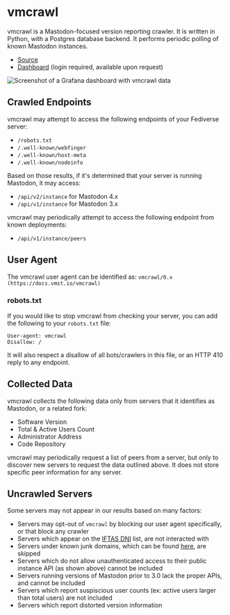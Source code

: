 # vmcrawl

vmcrawl is a Mastodon-focused version reporting crawler.
It is written in Python, with a Postgres database backend.
It performs periodic polling of known Mastodon instances.

- [Source](https://github.com/vmstio/vmcrawl)
- [Dashboard](https://grafana.vmst.io) (login required, available upon request)

![Screenshot of a Grafana dashboard with vmcrawl data](/vmcrawl.png)

## Crawled Endpoints

vmcrawl may attempt to access the following endpoints of your Fediverse server:

- `/robots.txt`
- `/.well-known/webfinger`
- `/.well-known/host-meta`
- `/.well-known/nodeinfo`

Based on those results, if it's determined that your server is running Mastodon, it may access:

- `/api/v2/instance` for Mastodon 4.x
- `/api/v1/instance` for Mastodon 3.x

vmcrawl may periodically attempt to access the following endpoint from known deployments:

- `/api/v1/instance/peers`

## User Agent

The vmcrawl user agent can be identified as: `vmcrawl/0.x (https://docs.vmst.io/vmcrawl)`

### robots.txt

If you would like to stop vmcrawl from checking your server, you can add the following to your `robots.txt` file:

```
User-agent: vmcrawl
Disallow: /
```

It will also respect a disallow of all bots/crawlers in this file, or an HTTP 410 reply to any endpoint.

## Collected Data

vmcrawl collects the following data only from servers that it identifies as Mastodon, or a related fork:

- Software Version
- Total & Active Users Count
- Administrator Address
- Code Repository

vmcrawl may periodically request a list of peers from a server, but only to discover new servers to request the data outlined above.
It does not store specific peer information for any server.

## Uncrawled Servers

Some servers may not appear in our results based on many factors:

- Servers may opt-out of `vmcrawl` by blocking our user agent specifically, or that block any crawler
- Servers which appear on the [IFTAS DNI](https://connect.iftas.org/library/iftas-documentation/iftas-dni-list/) list, are not interacted with
- Servers under known junk domains, which can be found [here](https://github.com/vmstio/vmcrawl/blob/main/creation.sql), are skipped
- Servers which do not allow unauthenticated access to their public instance API (as shown above) cannot be included
- Servers running versions of Mastodon prior to 3.0 lack the proper APIs, and cannot be included
- Servers which report suspiscious user counts (ex: active users larger than total users) are not included
- Servers which report distorted version information
